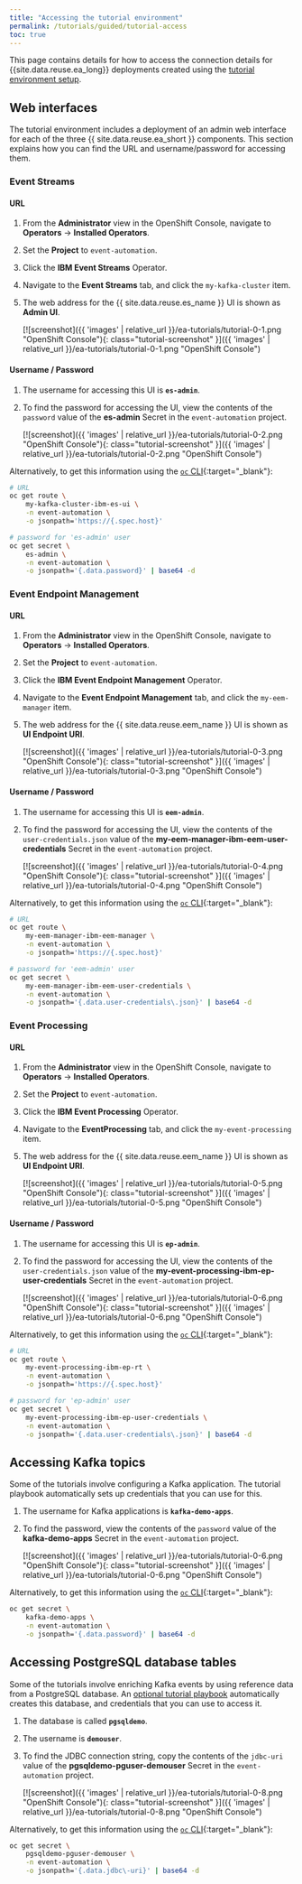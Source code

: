 ```yaml
---
title: "Accessing the tutorial environment"
permalink: /tutorials/guided/tutorial-access
toc: true
---
```


This page contains details for how to access the connection details for {{site.data.reuse.ea_long}} deployments created using the [tutorial environment setup](./tutorial-0).

## Web interfaces

The tutorial environment includes a deployment of an admin web interface for each of the three {{ site.data.reuse.ea_short }} components. This section explains how you can find the URL and username/password for accessing them.

### Event Streams

#### URL

1. From the **Administrator** view in the OpenShift Console, navigate to **Operators** -> **Installed Operators**.

1. Set the **Project** to `event-automation`.

1. Click the **IBM Event Streams** Operator.

1. Navigate to the **Event Streams** tab, and click the `my-kafka-cluster` item.

1. The web address for the {{ site.data.reuse.es_name }} UI is shown as **Admin UI**.

   [![screenshot]({{ 'images' | relative_url }}/ea-tutorials/tutorial-0-1.png "OpenShift Console"){: class="tutorial-screenshot" }]({{ 'images' | relative_url }}/ea-tutorials/tutorial-0-1.png "OpenShift Console")

#### Username / Password

1. The username for accessing this UI is **`es-admin`**.

1. To find the password for accessing the UI, view the contents of the `password` value of the **es-admin** Secret in the `event-automation` project.

   [![screenshot]({{ 'images' | relative_url }}/ea-tutorials/tutorial-0-2.png "OpenShift Console"){: class="tutorial-screenshot" }]({{ 'images' | relative_url }}/ea-tutorials/tutorial-0-2.png "OpenShift Console")


Alternatively, to get this information using the [`oc` CLI](https://docs.openshift.com/container-platform/4.12/cli_reference/openshift_cli/getting-started-cli.html#cli-logging-in_cli-developer-commands){:target=\"_blank\"}:

```sh
# URL
oc get route \
    my-kafka-cluster-ibm-es-ui \
    -n event-automation \
    -o jsonpath='https://{.spec.host}'

# password for 'es-admin' user
oc get secret \
    es-admin \
    -n event-automation \
    -o jsonpath='{.data.password}' | base64 -d
```

### Event Endpoint Management

#### URL

1. From the **Administrator** view in the OpenShift Console, navigate to **Operators** -> **Installed Operators**.

1. Set the **Project** to `event-automation`.

1. Click the **IBM Event Endpoint Management** Operator.

1. Navigate to the **Event Endpoint Management** tab, and click the `my-eem-manager` item.

1. The web address for the {{ site.data.reuse.eem_name }} UI is shown as **UI Endpoint URI**.

   [![screenshot]({{ 'images' | relative_url }}/ea-tutorials/tutorial-0-3.png "OpenShift Console"){: class="tutorial-screenshot" }]({{ 'images' | relative_url }}/ea-tutorials/tutorial-0-3.png "OpenShift Console")

#### Username / Password

1. The username for accessing this UI is **`eem-admin`**.

1. To find the password for accessing the UI, view the contents of the `user-credentials.json` value of the  **my-eem-manager-ibm-eem-user-credentials** Secret in the `event-automation` project.

   [![screenshot]({{ 'images' | relative_url }}/ea-tutorials/tutorial-0-4.png "OpenShift Console"){: class="tutorial-screenshot" }]({{ 'images' | relative_url }}/ea-tutorials/tutorial-0-4.png "OpenShift Console")


Alternatively, to get this information using the [`oc` CLI](https://docs.openshift.com/container-platform/4.12/cli_reference/openshift_cli/getting-started-cli.html#cli-logging-in_cli-developer-commands){:target=\"_blank\"}:

```sh
# URL
oc get route \
    my-eem-manager-ibm-eem-manager \
    -n event-automation \
    -o jsonpath='https://{.spec.host}'

# password for 'eem-admin' user
oc get secret \
    my-eem-manager-ibm-eem-user-credentials \
    -n event-automation \
    -o jsonpath='{.data.user-credentials\.json}' | base64 -d
```

### Event Processing

#### URL

1. From the **Administrator** view in the OpenShift Console, navigate to **Operators** -> **Installed Operators**.

1. Set the **Project** to `event-automation`.

1. Click the **IBM Event Processing** Operator.

1. Navigate to the **EventProcessing** tab, and click the `my-event-processing` item.

1. The web address for the {{ site.data.reuse.eem_name }} UI is shown as **UI Endpoint URI**.

   [![screenshot]({{ 'images' | relative_url }}/ea-tutorials/tutorial-0-5.png "OpenShift Console"){: class="tutorial-screenshot" }]({{ 'images' | relative_url }}/ea-tutorials/tutorial-0-5.png "OpenShift Console")

#### Username / Password

1. The username for accessing this UI is **`ep-admin`**.

1. To find the password for accessing the UI, view the contents of the `user-credentials.json` value of the  **my-event-processing-ibm-ep-user-credentials** Secret in the `event-automation` project.

   [![screenshot]({{ 'images' | relative_url }}/ea-tutorials/tutorial-0-6.png "OpenShift Console"){: class="tutorial-screenshot" }]({{ 'images' | relative_url }}/ea-tutorials/tutorial-0-6.png "OpenShift Console")


Alternatively, to get this information using the [`oc` CLI](https://docs.openshift.com/container-platform/4.12/cli_reference/openshift_cli/getting-started-cli.html#cli-logging-in_cli-developer-commands){:target=\"_blank\"}:

```sh
# URL
oc get route \
    my-event-processing-ibm-ep-rt \
    -n event-automation \
    -o jsonpath='https://{.spec.host}'

# password for 'ep-admin' user
oc get secret \
    my-event-processing-ibm-ep-user-credentials \
    -n event-automation \
    -o jsonpath='{.data.user-credentials\.json}' | base64 -d
```



## Accessing Kafka topics

Some of the tutorials involve configuring a Kafka application. The tutorial playbook automatically sets up credentials that you can use for this.

1. The username for Kafka applications is **`kafka-demo-apps`**.

1. To find the password, view the contents of the `password` value of the **kafka-demo-apps** Secret in the `event-automation` project.

   [![screenshot]({{ 'images' | relative_url }}/ea-tutorials/tutorial-0-6.png "OpenShift Console"){: class="tutorial-screenshot" }]({{ 'images' | relative_url }}/ea-tutorials/tutorial-0-6.png "OpenShift Console")

Alternatively, to get this information using the [`oc` CLI](https://docs.openshift.com/container-platform/4.12/cli_reference/openshift_cli/getting-started-cli.html#cli-logging-in_cli-developer-commands){:target=\"_blank\"}:

```sh
oc get secret \
    kafka-demo-apps \
    -n event-automation \
    -o jsonpath='{.data.password}' | base64 -d
```

## Accessing PostgreSQL database tables

Some of the tutorials involve enriching Kafka events by using reference data from a PostgreSQL database. An [optional tutorial playbook](../guided/tutorial-0#postgresql-database) automatically creates this database, and credentials that you can use to access it.

1. The database is called **`pgsqldemo`**.

1. The username is **`demouser`**.

1. To find the JDBC connection string, copy the contents of the `jdbc-uri` value of the **pgsqldemo-pguser-demouser** Secret in the `event-automation` project.

   [![screenshot]({{ 'images' | relative_url }}/ea-tutorials/tutorial-0-8.png "OpenShift Console"){: class="tutorial-screenshot" }]({{ 'images' | relative_url }}/ea-tutorials/tutorial-0-8.png "OpenShift Console")

Alternatively, to get this information using the [`oc` CLI](https://docs.openshift.com/container-platform/4.12/cli_reference/openshift_cli/getting-started-cli.html#cli-logging-in_cli-developer-commands){:target=\"_blank\"}:

```sh
oc get secret \
    pgsqldemo-pguser-demouser \
    -n event-automation \
    -o jsonpath='{.data.jdbc\-uri}' | base64 -d
```
